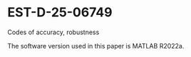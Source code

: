 # EST-D-25-06749
Codes of accuracy, robustness

The software version used in this paper is MATLAB R2022a.
